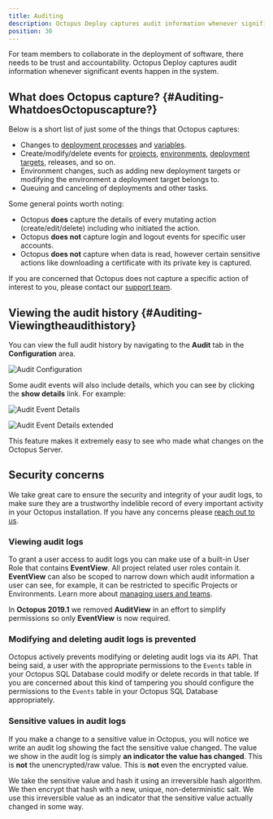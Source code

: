 ```yaml
---
title: Auditing
description: Octopus Deploy captures audit information whenever significant events happen in the system.
position: 30
---
```


For team members to collaborate in the deployment of software, there needs to be trust and accountability. Octopus Deploy captures audit information whenever significant events happen in the system.

## What does Octopus capture? {#Auditing-WhatdoesOctopuscapture?}

Below is a short list of just some of the things that Octopus captures:

- Changes to [deployment processes](/docs/deployment-examples/index.md) and [variables](/docs/projects/variables/index.md).
- Create/modify/delete events for [projects](/docs/projects/index.md), [environments](/docs/infrastructure/environments/index.md), [deployment targets](/docs/infrastructure/index.md), releases, and so on.
- Environment changes, such as adding new deployment targets or modifying the environment a deployment target belongs to.
- Queuing and canceling of deployments and other tasks.

Some  general points worth noting:

- Octopus **does** capture the details of every mutating action (create/edit/delete) including who initiated the action.
- Octopus **does not** capture login and logout events for specific user accounts.
- Octopus **does not** capture when data is read, however certain sensitive actions like downloading a certificate with its private key is captured.

If you are concerned that Octopus does not capture a specific action of interest to you, please contact our [support team](https://octopus.com/support).

## Viewing the audit history {#Auditing-Viewingtheaudithistory}

You can view the full audit history by navigating to the **Audit** tab in the **Configuration** area.

![Audit Configuration](images/3278051.png)

Some audit events will also include details, which you can see by clicking the **show details** link. For example:

![Audit Event Details](images/3278050.png)

![Audit Event Details extended](images/3278049.png)

This feature makes it extremely easy to see who made what changes on the Octopus Server.

## Security concerns

We take great care to ensure the security and integrity of your audit logs, to make sure they are a trustworthy indelible record of every important activity in your Octopus installation. If you have any concerns please [reach out to us](https://octopus.com/support).

### Viewing audit logs

To grant a user access to audit logs you can make use of a built-in User Role that contains **EventView**. All project related user roles contain it. **EventView** can also be scoped to narrow down which audit information a user can see, for example, it can be restricted to specific Projects or Environments. Learn more about [managing users and teams](/docs/administration/managing-users-and-teams/index.md).

In **Octopus 2019.1** we removed **AuditView** in an effort to simplify permissions so only **EventView** is now required.

### Modifying and deleting audit logs is prevented

Octopus actively prevents modifying or deleting audit logs via its API. That being said, a user with the appropriate permissions to the `Events` table in your Octopus SQL Database could modify or delete records in that table. If you are concerned about this kind of tampering you should configure the permissions to the `Events` table in your Octopus SQL Database appropriately.

### Sensitive values in audit logs

If you make a change to a sensitive value in Octopus, you will notice we write an audit log showing the fact the sensitive value changed. The value we show in the audit log is simply **an indicator the value has changed**. This is **not** the unencrypted/raw value. This is **not** even the encrypted value.

We take the sensitive value and hash it using an irreversible hash algorithm. We then encrypt that hash with a new, unique, non-deterministic salt. We use this irreversible value as an indicator that the sensitive value actually changed in some way.
